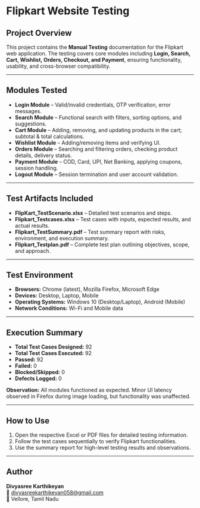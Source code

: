 # Flipkart Website Testing

## Project Overview
This project contains the **Manual Testing** documentation for the Flipkart web application. The testing covers core modules including **Login, Search, Cart, Wishlist, Orders, Checkout, and Payment**, ensuring functionality, usability, and cross-browser compatibility.

---

## Modules Tested
- **Login Module** – Valid/invalid credentials, OTP verification, error messages.  
- **Search Module** – Functional search with filters, sorting options, and suggestions.  
- **Cart Module** – Adding, removing, and updating products in the cart; subtotal & total calculations.  
- **Wishlist Module** – Adding/removing items and verifying UI.  
- **Orders Module** – Searching and filtering orders, checking product details, delivery status.  
- **Payment Module** – COD, Card, UPI, Net Banking, applying coupons, session handling.  
- **Logout Module** – Session termination and user account validation.

---

## Test Artifacts Included
- **FlipKart_TestScenario.xlsx** – Detailed test scenarios and steps.  
- **Flipkart_Testcases.xlsx** – Test cases with inputs, expected results, and actual results.  
- **Flipkart_TestSummary.pdf** – Test summary report with risks, environment, and execution summary.  
- **Flipkart_Testplan.pdf** – Complete test plan outlining objectives, scope, and approach.  

---

## Test Environment
- **Browsers:** Chrome (latest), Mozilla Firefox, Microsoft Edge  
- **Devices:** Desktop, Laptop, Mobile  
- **Operating Systems:** Windows 10 (Desktop/Laptop), Android (Mobile)  
- **Network Conditions:** Wi-Fi and Mobile data

---

## Execution Summary
- **Total Test Cases Designed:** 92  
- **Total Test Cases Executed:** 92  
- **Passed:** 92  
- **Failed:** 0  
- **Blocked/Skipped:** 0  
- **Defects Logged:** 0  

**Observation:** All modules functioned as expected. Minor UI latency observed in Firefox during image loading, but functionality was unaffected.

---

## How to Use
1. Open the respective Excel or PDF files for detailed testing information.  
2. Follow the test cases sequentially to verify Flipkart functionalities.  
3. Use the summary report for high-level testing results and observations.

---

## Author
**Divyasree Karthikeyan**  
📧 divyasreekarthikeyan058@gmail.com  
📍 Vellore, Tamil Nadu

